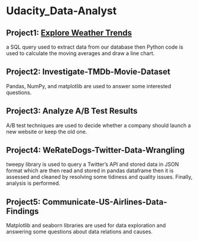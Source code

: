 # Udacity_Data-Analyst

## Project1: [Explore Weather Trends](https://github.com/HashTR/Udacity_Data-Analyst/tree/main/Project1_Explore-Weather-Trends)
a SQL query used to extract data from our database then Python code is used to calculate the moving averages and draw a line chart.

## Project2: Investigate-TMDb-Movie-Dataset
Pandas, NumPy, and matplotlib are used to answer some interested questions.

## Project3: Analyze A/B Test Results
A/B test techniques are used to decide whether a company should launch a new website or keep the old one.

## Project4: WeRateDogs-Twitter-Data-Wrangling
tweepy library is used to query a Twitter’s API and stored data in JSON format which are then read and stored in pandas dataframe then it is assessed and cleaned by resolving some tidiness and quality issues. Finally, analysis is performed.

## Project5: Communicate-US-Airlines-Data-Findings
Matplotlib and seaborn libraries are used for data exploration and answering some questions about data relations and causes.
